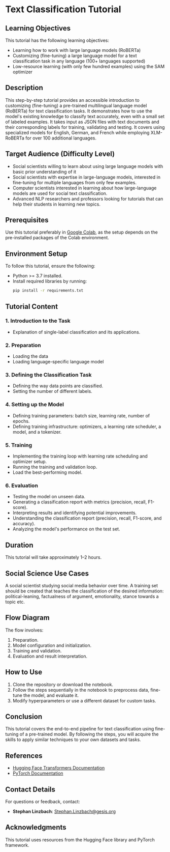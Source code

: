 # Text Classification Tutorial

## Learning Objectives

This tutorial has the following learning objectives:
-	Learning how to work with large language models (RoBERTa)
-	Customizing (fine-tuning) a large language model for a text classification task in any language (100+ languages supported)
-	Low-resource learning (with only few hundred examples) using the SAM optimizer


## Description

This step-by-step tutorial provides an accessible introduction to customizing (fine-tuning) a pre-trained multilingual language model (RoBERTa) for text classification tasks. It demonstrates how to use the model's existing knowledge to classify text accurately, even with a small set of labeled examples. It takes input as JSON files with text documents and their corresponding labels for training, validating and testing. It covers using specialized models for English, German, and French while employing XLM-RoBERTa for over 100 additional languages.

## Target Audience (Difficulty Level)

-	Social scientists willing to learn about using large language models with basic prior understanding of it
-	Social scientists with expertise in large-language models, interested in fine-tuning for multiple languages from only few examples.
-	Computer scientists interested in learning about how large-language models are used for social text classification.
-	Advanced NLP researchers and professors looking for tutorials that can help their students in learning new topics.

## Prerequisites

Use this tutorial preferably in [Google Colab](https://colab.research.google.com/github/Stephan-Linzbach/Text-Classification-with-Pretrained-Language-Models/blob/main/textclassification_tutorial.ipynb), as the setup depends on the pre-installed packages of the Colab environment.

## Environment Setup

To follow this tutorial, ensure the following:

- Python >= 3.7 installed.
- Install required libraries by running:
  ```bash
  pip install -r requirements.txt
  ```

## Tutorial Content

### 1. Introduction to the Task
- Explanation of single-label classification and its applications.

### 2. Preparation
- Loading the data
- Loading language-specific language model

### 3. Defining the Classification Task
- Defining the way data points are classified.
- Setting the number of different labels.

### 4. Setting up the Model
- Defining training parameters: batch size, learning rate, number of epochs.
- Defining training infrastructure: optimizers, a learning rate scheduler, a model, and a tokenizer.

### 5. Training
- Implementing the training loop with learning rate scheduling and optimizer setup.
- Running the training and validation loop.
- Load the best-performing model.

### 6. Evaluation
- Testing the model on unseen data.
- Generating a classification report with metrics (precision, recall, F1-score).
- Interpreting results and identifying potential improvements.
- Understanding the classification report (precision, recall, F1-score, and accuracy).
- Analyzing the model's performance on the test set.


## Duration

This tutorial will take approximately 1–2 hours.

## Social Science Use Cases 

A social scientist studying social media behavior over time. A training set should be created that teaches the classification of the desired information: political-leaning, factualness of argument, emotionality, stance towards a topic etc.

## Flow Diagram 

The flow involves:

1. Preparation.
2. Model configuration and initialization.
3. Training and validation.
4. Evaluation and result interpretation.

## How to Use

1. Clone the repository or download the notebook.
2. Follow the steps sequentially in the notebook to preprocess data, fine-tune the model, and evaluate it.
3. Modify hyperparameters or use a different dataset for custom tasks.

## Conclusion

This tutorial covers the end-to-end pipeline for text classification using fine-tuning of a pre-trained model. By following the steps, you will acquire the skills to apply similar techniques to your own datasets and tasks.

## References

- [Hugging Face Transformers Documentation](https://huggingface.co/transformers/)
- [PyTorch Documentation](https://pytorch.org/)

## Contact Details

For questions or feedback, contact:

- **Stephan Linzbach**: [Stephan.Linzbach@gesis.org](mailto:Stephan.Linzbach@gesis.org)

## Acknowledgments

This tutorial uses resources from the Hugging Face library and PyTorch framework.
